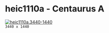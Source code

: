 # heic1110a - Centaurus A
[![heic1110a.3440-1440](./heic1110a.3440-1440.png)](./heic1110a.3440-1440.png)  
`3440 x 1440`  